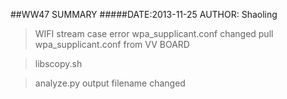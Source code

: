 ##WW47 SUMMARY
#####DATE:2013-11-25	AUTHOR: Shaoling

> WIFI
	stream case error
	wpa_supplicant.conf changed
	pull wpa_supplicant.conf from VV BOARD

> libscopy.sh

> analyze.py output filename changed
